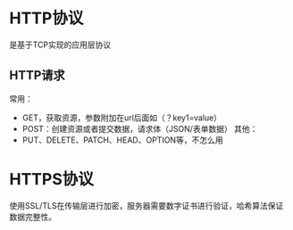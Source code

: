 # HTTP协议
是基于TCP实现的应用层协议
## HTTP请求
常用：
- GET，获取资源，参数附加在url后面如（？key1=value）
- POST：创建资源或者提交数据，请求体（JSON/表单数据）
其他：
- PUT、DELETE、PATCH、HEAD、OPTION等，不怎么用

# HTTPS协议
使用SSL/TLS在传输层进行加密，服务器需要数字证书进行验证，哈希算法保证数据完整性。